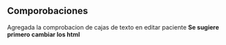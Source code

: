 ## Comporobaciones
Agregada la comprobacion de cajas de texto en editar paciente
**Se sugiere primero cambiar los html**